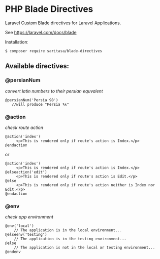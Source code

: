 # PHP Blade Directives

Laravel Custom Blade directives for Laravel Applications.



See https://laravel.com/docs/blade

Installation:

`$ composer require saritasa/blade-directives`


## Available directives:



### @persianNum 
_convert latin numbers to their persian equvalent_

```
@persianNum('Persia 98')
   //will produce "Persia ۹۸"
```

### @action
_check route action_

```
@action('index')
     <p>This is rendered only if route's action is Index.</p>
@endaction
```

or

```
@action('index')
     <p>This is rendered only if route's action is Index.</p>
@elseaction('edit')
     <p>This is rendered only if route's action is Edit.</p>
@else
     <p>This is rendered only if route's action neither is Index nor Edit.</p>
@endaction
```

### @env 
_check app environment_

```
@env('local')
    // The application is in the local environment...
@elseenv('testing')
    // The application is in the testing environment...
@else
    // The application is not in the local or testing environment...
@endenv
```

